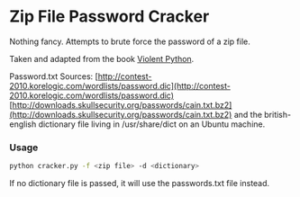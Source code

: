 Zip File Password Cracker
=========================
Nothing fancy. Attempts to brute force the password of a zip file.

Taken and adapted from the book [Violent Python](http://store.elsevier.com/product.jsp?isbn=9781597499576&pagename=search).

Password.txt Sources:
[http://contest-2010.korelogic.com/wordlists/password.dic](http://contest-2010.korelogic.com/wordlists/password.dic)
[http://downloads.skullsecurity.org/passwords/cain.txt.bz2](http://downloads.skullsecurity.org/passwords/cain.txt.bz2)
and the british-english dictionary file living in /usr/share/dict on an Ubuntu machine.

### Usage
```bash
python cracker.py -f <zip file> -d <dictionary>
```
If no dictionary file is passed, it will use the passwords.txt file instead. 